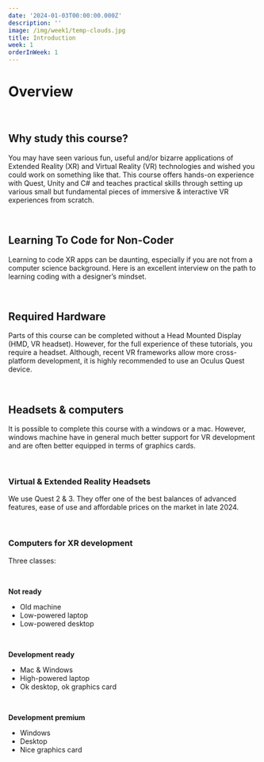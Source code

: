 ```yaml
---
date: '2024-01-03T00:00:00.000Z'
description: ''
image: /img/week1/temp-clouds.jpg
title: Introduction
week: 1
orderInWeek: 1
---
```


<script>import SoundCloudEmbed from '$lib/SoundCloudEmbed.svelte'</script>

# Overview

 

## Why study this course?

You may have seen various fun, useful and/or bizarre applications of Extended Reality (XR) and Virtual Reality (VR) technologies and wished you could work on something like that. This course offers hands-on experience with Quest, Unity and C# and teaches practical skills through setting up various small but fundamental pieces of immersive & interactive VR experiences from scratch.

 

## Learning To Code for Non-Coder

Learning to code XR apps can be daunting, especially if you are not from a computer science background. Here is an excellent interview on the path to learning coding with a designer’s mindset.

<SoundCloudEmbed trackUrl="https://soundcloud.com/discovrdesign/season-3-episode-3-xr-prototyping-and-diversity" />

 

## Required Hardware

Parts of this course can be completed without a Head Mounted Display (HMD, VR headset). However, for the full experience of these tutorials, you require a headset. Although, recent VR frameworks allow more cross-platform development, it is highly recommended to use an Oculus Quest device.

 

## Headsets & computers

It is possible to complete this course with a windows or a mac. However, windows machine have in general much better support for VR development and are often better equipped in terms of graphics cards.

 

### Virtual & Extended Reality Headsets

We use Quest 2 & 3. They offer one of the best balances of advanced features, ease of use and affordable prices on the market in late 2024.

 

### Computers for XR development

Three classes:

 

**Not ready**

* Old machine
* Low-powered laptop
* Low-powered desktop

 

**Development ready**

* Mac & Windows
* High-powered laptop
* Ok desktop, ok graphics card

 

**Development premium**

* Windows
* Desktop
* Nice graphics card

 
